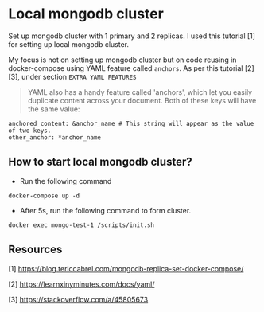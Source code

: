 # Local mongodb cluster
Set up mongodb cluster with 1 primary and 2 replicas. I used this tutorial [1] for setting up local mongodb cluster.

My focus is not on setting up mongodb cluster but on code reusing in docker-compose using YAML feature called `anchors`.
As per this tutorial [2][3], under section `EXTRA YAML FEATURES`

> YAML also has a handy feature called 'anchors', which let you easily duplicate
> content across your document. Both of these keys will have the same value:

```
anchored_content: &anchor_name # This string will appear as the value of two keys.
other_anchor: *anchor_name
```

## How to start local mongodb cluster?
- Run the following command
```
docker-compose up -d
```
- After 5s, run the following command to form cluster.
```
docker exec mongo-test-1 /scripts/init.sh
```

## Resources
[1] https://blog.tericcabrel.com/mongodb-replica-set-docker-compose/

[2] https://learnxinyminutes.com/docs/yaml/

[3] https://stackoverflow.com/a/45805673